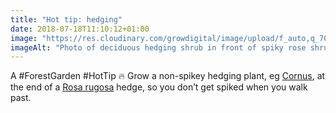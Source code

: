 ```yaml
---
title: "Hot tip: hedging"
date: 2018-07-18T11:10:12+01:00
image: "https://res.cloudinary.com/growdigital/image/upload/f_auto,q_70,w_736/v1544297620/cornus-28601281207.jpg"
imageAlt: "Photo of deciduous hedging shrub in front of spiky rose shrub"
---
```


A #ForestGarden #HotTip 🔥 Grow a non-spikey hedging plant, eg [Cornus](https://pfaf.org/user/Plant.aspx?LatinName=Cornus+sericea), at the end of a [Rosa rugosa](https://pfaf.org/user/plant.aspx?LatinName=Rosa+rugosa) hedge, so you don’t get spiked when you walk past.
